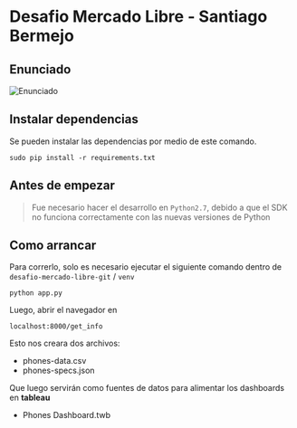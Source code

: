 # Desafio Mercado Libre - Santiago Bermejo

## Enunciado
![Enunciado](https://i.imgur.com/gzYWHs3.jpg)

## Instalar dependencias
Se pueden instalar las dependencias por medio de este comando.
```
sudo pip install -r requirements.txt
```
## Antes de empezar
> Fue necesario hacer el desarrollo en `Python2.7`, debido a que el SDK no funciona correctamente con las nuevas versiones de Python

## Como arrancar
Para correrlo, solo es necesario ejecutar el siguiente comando dentro de `desafio-mercado-libre-git` / `venv`
```
python app.py
```
Luego, abrir el navegador en
```
localhost:8000/get_info
```
Esto nos creara dos archivos:
- phones-data.csv
- phones-specs.json

Que luego servirán como fuentes de datos para alimentar los dashboards en **tableau**
- Phones Dashboard.twb
